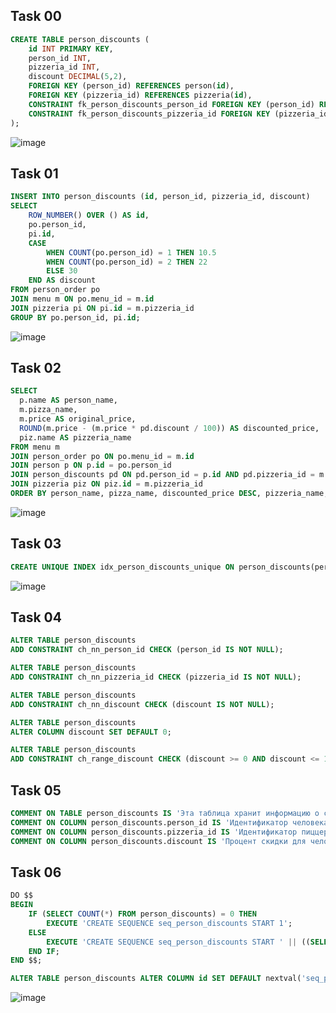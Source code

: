 ## Task 00
```sql
CREATE TABLE person_discounts (
    id INT PRIMARY KEY,
    person_id INT,
    pizzeria_id INT,
    discount DECIMAL(5,2),
    FOREIGN KEY (person_id) REFERENCES person(id),
    FOREIGN KEY (pizzeria_id) REFERENCES pizzeria(id),
    CONSTRAINT fk_person_discounts_person_id FOREIGN KEY (person_id) REFERENCES person(id),
    CONSTRAINT fk_person_discounts_pizzeria_id FOREIGN KEY (pizzeria_id) REFERENCES pizzeria(id)
);
```
![image](https://github.com/ngllsq/sql_projects/assets/114596475/5ed23e50-d726-4fa6-91f6-e1ab070f6ef2)


## Task 01
```sql
INSERT INTO person_discounts (id, person_id, pizzeria_id, discount)
SELECT 
    ROW_NUMBER() OVER () AS id,
    po.person_id,
    pi.id,
    CASE 
        WHEN COUNT(po.person_id) = 1 THEN 10.5 
        WHEN COUNT(po.person_id) = 2 THEN 22 
        ELSE 30 
    END AS discount
FROM person_order po
JOIN menu m ON po.menu_id = m.id
JOIN pizzeria pi ON pi.id = m.pizzeria_id
GROUP BY po.person_id, pi.id;
```
![image](https://github.com/ngllsq/sql_projects/assets/114596475/82b2fef6-974c-47d0-bc78-536e6cae1a02)


## Task 02
```sql
SELECT
  p.name AS person_name,
  m.pizza_name,
  m.price AS original_price,
  ROUND(m.price - (m.price * pd.discount / 100)) AS discounted_price,
  piz.name AS pizzeria_name
FROM menu m
JOIN person_order po ON po.menu_id = m.id
JOIN person p ON p.id = po.person_id
JOIN person_discounts pd ON pd.person_id = p.id AND pd.pizzeria_id = m.pizzeria_id
JOIN pizzeria piz ON piz.id = m.pizzeria_id
ORDER BY person_name, pizza_name, discounted_price DESC, pizzeria_name;
```
![image](https://github.com/ngllsq/sql_projects/assets/114596475/88beea86-da1d-4d46-bada-f50af7ddfea2)

## Task 03
```sql
CREATE UNIQUE INDEX idx_person_discounts_unique ON person_discounts(person_id, pizzeria_id);
```
![image](https://github.com/ngllsq/sql_projects/assets/114596475/37b33b26-61c5-4a42-950c-0e122f88839c)


## Task 04
```sql
ALTER TABLE person_discounts
ADD CONSTRAINT ch_nn_person_id CHECK (person_id IS NOT NULL);

ALTER TABLE person_discounts
ADD CONSTRAINT ch_nn_pizzeria_id CHECK (pizzeria_id IS NOT NULL);

ALTER TABLE person_discounts
ADD CONSTRAINT ch_nn_discount CHECK (discount IS NOT NULL);

ALTER TABLE person_discounts
ALTER COLUMN discount SET DEFAULT 0;

ALTER TABLE person_discounts
ADD CONSTRAINT ch_range_discount CHECK (discount >= 0 AND discount <= 100);
```

## Task 05
```sql
COMMENT ON TABLE person_discounts IS 'Эта таблица хранит информацию о скидках для каждого человека в различных пиццериях';
COMMENT ON COLUMN person_discounts.person_id IS 'Идентификатор человека';
COMMENT ON COLUMN person_discounts.pizzeria_id IS 'Идентификатор пиццерии';
COMMENT ON COLUMN person_discounts.discount IS 'Процент скидки для человека в пиццерии';
```

## Task 06
```sql
DO $$
BEGIN
    IF (SELECT COUNT(*) FROM person_discounts) = 0 THEN
        EXECUTE 'CREATE SEQUENCE seq_person_discounts START 1';
    ELSE
        EXECUTE 'CREATE SEQUENCE seq_person_discounts START ' || ((SELECT COUNT(*) FROM person_discounts) + 1);
    END IF;
END $$;

ALTER TABLE person_discounts ALTER COLUMN id SET DEFAULT nextval('seq_person_discounts');
```
![image](https://github.com/ngllsq/sql_projects/assets/114596475/41d9cd0e-fe51-4749-a7e0-f2cf269d54db)
